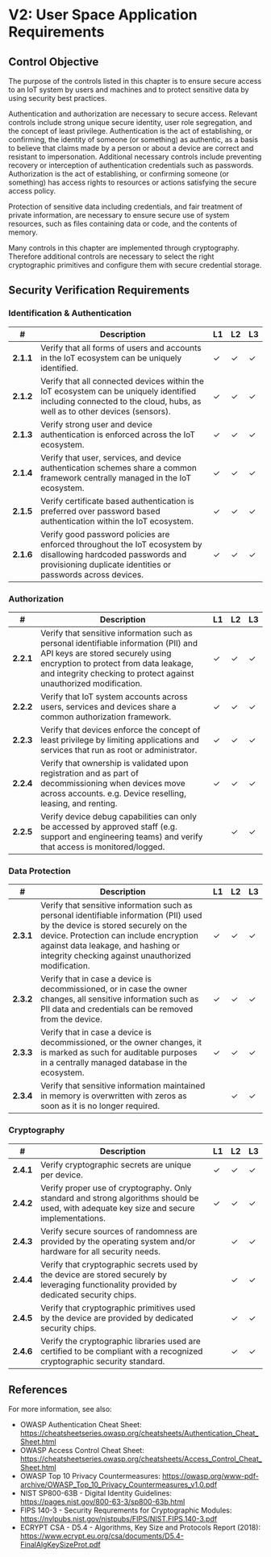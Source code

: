 # V2: User Space Application Requirements

## Control Objective

The purpose of the controls listed in this chapter is to ensure secure access to an IoT system by users and machines and to protect sensitive data by using security best practices.

Authentication and authorization are necessary to secure access. Relevant controls include strong unique secure identity, user role segregation, and the concept of least privilege. Authentication is the act of establishing, or confirming, the identity of someone (or something) as authentic, as a basis to believe that claims made by a person or about a device are correct and resistant to impersonation. Additional necessary controls include preventing recovery or interception of authentication credentials such as passwords. Authorization is the act of establishing, or confirming  someone (or something) has access rights to resources or actions satisfying the secure access policy.

Protection of sensitive data including credentials, and fair treatment of private information, are necessary to ensure secure use of system resources, such as files containing data or code, and the contents of memory.

Many controls in this chapter are implemented through cryptography. Therefore additional controls are necessary to select the right cryptographic primitives and configure them with secure credential storage.

## Security Verification Requirements

### Identification & Authentication

| # | Description | L1 | L2 | L3 |
| --  | ---------------------- | - | - | - |
| **2.1.1** | Verify that all forms of users and accounts in the IoT ecosystem can be uniquely identified. | ✓ | ✓ | ✓ |
| **2.1.2** | Verify that all connected devices within the IoT ecosystem can be uniquely identified including connected to the cloud, hubs, as well as to other devices (sensors). | ✓ | ✓ | ✓ |
| **2.1.3** | Verify strong user and device authentication is enforced across the IoT ecosystem. | ✓ | ✓ | ✓ |
| **2.1.4** | Verify that user, services, and device authentication schemes share a common framework centrally managed in the IoT ecosystem. | ✓ | ✓ | ✓ |
| **2.1.5** | Verify certificate based authentication is preferred over password based authentication within the IoT ecosystem. | ✓ | ✓ | ✓ |
| **2.1.6** | Verify good password policies are enforced throughout the IoT ecosystem by disallowing hardcoded passwords and provisioning duplicate identities or passwords across devices. | ✓ | ✓ | ✓ |


### Authorization

| # | Description | L1 | L2 | L3 |
| --  | ---------------------- | - | - | - |
| **2.2.1** | Verify that sensitive information such as personal identifiable information (PII) and API keys are stored securely using encryption to protect from data leakage, and integrity checking to protect against unauthorized modification. | ✓ | ✓ | ✓ |
| **2.2.2** | Verify that IoT system accounts across users, services and devices share a common authorization framework. | ✓ | ✓ | ✓ |
| **2.2.3** | Verify that devices enforce the concept of least privilege by limiting applications and services that run as root or administrator. | ✓ | ✓ | ✓ |
| **2.2.4** | Verify that ownership is validated upon registration and as part of decommissioning when devices move across accounts. e.g. Device reselling, leasing, and renting.  | ✓ | ✓ | ✓ |
| **2.2.5** | Verify device debug capabilities can only be accessed by approved staff (e.g. support and engineering teams) and verify that access is monitored/logged. | | ✓ | ✓ |


### Data Protection

| # | Description | L1 | L2 | L3 |
| --  | ---------------------- | - | - | - |
| **2.3.1** | Verify that sensitive information such as personal identifiable information (PII) used by the device is stored securely on the device. Protection can include encryption against data leakage, and hashing or integrity checking against unauthorized modification. | ✓ | ✓ | ✓ |
| **2.3.2** | Verify that in case a device is decommissioned, or in case the owner changes, all sensitive information such as PII data and credentials can be removed from the device. | ✓ | ✓ | ✓ |
| **2.3.3** | Verify that in case a device is decommissioned, or the owner changes, it is marked as such for auditable purposes in a centrally managed database in the ecosystem. | ✓ | ✓ | ✓ |
| **2.3.4** | Verify that sensitive information maintained in memory is overwritten with zeros as soon as it is no longer required. | | ✓ | ✓ |


### Cryptography

| # | Description | L1 | L2 | L3 |
| --  | ---------------------- | - | - | - |
| **2.4.1** | Verify cryptographic secrets are unique per device. | ✓ | ✓ | ✓ |
| **2.4.2** | Verify proper use of cryptography. Only standard and strong algorithms should be used, with adequate key size and secure implementations. | ✓ | ✓ | ✓ |
| **2.4.3** | Verify secure sources of randomness are provided by the operating system and/or hardware for all security needs. | | ✓ | ✓ |
| **2.4.4** | Verify that cryptographic secrets used by the device are stored securely by leveraging functionality provided by dedicated security chips. | | ✓ | ✓ |
| **2.4.5** | Verify that cryptographic primitives used by the device are provided by dedicated security chips. | | ✓ | ✓ |
| **2.4.6** | Verify the cryptographic libraries used are certified to be compliant with a recognized cryptographic security standard. | | ✓ | ✓ |

## References
For more information, see also:

- OWASP Authentication Cheat Sheet: <https://cheatsheetseries.owasp.org/cheatsheets/Authentication_Cheat_Sheet.html>
- OWASP Access Control Cheat Sheet: <https://cheatsheetseries.owasp.org/cheatsheets/Access_Control_Cheat_Sheet.html>
- OWASP Top 10 Privacy Countermeasures: <https://owasp.org/www-pdf-archive/OWASP_Top_10_Privacy_Countermeasures_v1.0.pdf>
- NIST SP800-63B - Digital Identity Guidelines: <https://pages.nist.gov/800-63-3/sp800-63b.html>
- FIPS 140-3 - Security Requrements for Cryptographic Modules: https://nvlpubs.nist.gov/nistpubs/FIPS/NIST.FIPS.140-3.pdf
- ECRYPT CSA - D5.4 - Algorithms, Key Size and Protocols Report (2018): <https://www.ecrypt.eu.org/csa/documents/D5.4-FinalAlgKeySizeProt.pdf>
